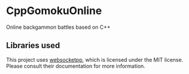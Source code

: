 # CppGomokuOnline
Online backgammon battles based on C++

## Libraries used

This project uses [websocketpp](https://github.com/zaphoyd/websocketpp), which is licensed under the MIT license. Please consult their documentation for more information.


